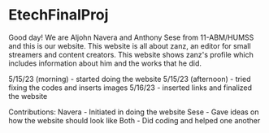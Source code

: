# EtechFinalProj
Good day! We are Aljohn Navera and Anthony Sese from 11-ABM/HUMSS and this is our website. This website is all about zanz, an editor for small streamers and content creators. This website shows zanz's profile which includes information about him and the works that he did. 

5/15/23 (morning) - started doing the website 
5/15/23 (afternoon) - tried fixing the codes and inserts images
5/16/23 - inserted links and finalized the website

Contributions:
Navera - Initiated in doing the website
Sese - Gave ideas on how the website should look like
Both - Did coding and helped one another